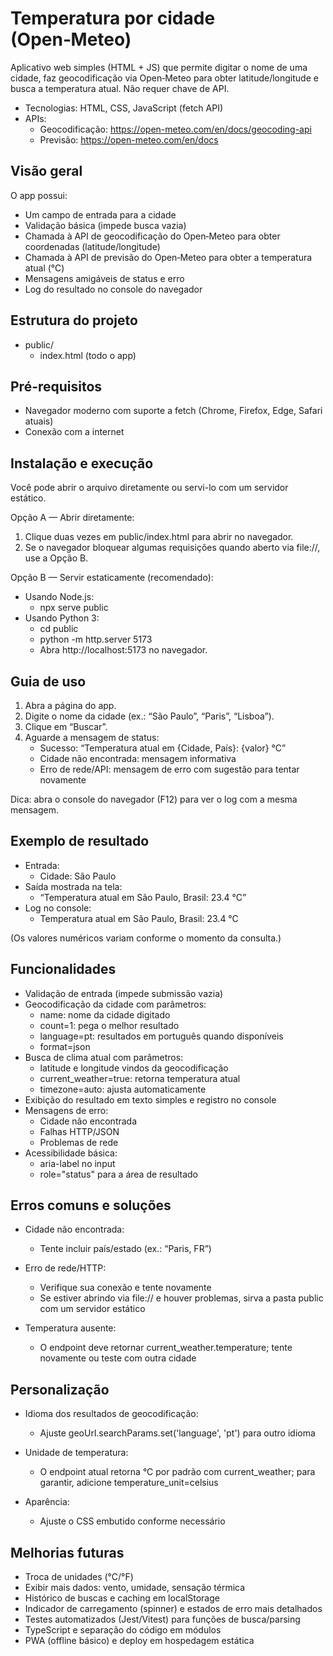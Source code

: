 # Temperatura por cidade (Open‑Meteo)

Aplicativo web simples (HTML + JS) que permite digitar o nome de uma cidade, faz geocodificação via Open‑Meteo para obter latitude/longitude e busca a temperatura atual. Não requer chave de API.

- Tecnologias: HTML, CSS, JavaScript (fetch API)
- APIs: 
  - Geocodificação: https://open-meteo.com/en/docs/geocoding-api
  - Previsão: https://open-meteo.com/en/docs

## Visão geral

O app possui:
- Um campo de entrada para a cidade
- Validação básica (impede busca vazia)
- Chamada à API de geocodificação do Open‑Meteo para obter coordenadas (latitude/longitude)
- Chamada à API de previsão do Open‑Meteo para obter a temperatura atual (°C)
- Mensagens amigáveis de status e erro
- Log do resultado no console do navegador


## Estrutura do projeto

- public/
  - index.html (todo o app)

## Pré-requisitos

- Navegador moderno com suporte a fetch (Chrome, Firefox, Edge, Safari atuais)
- Conexão com a internet

## Instalação e execução

Você pode abrir o arquivo diretamente ou servi-lo com um servidor estático.

Opção A — Abrir diretamente:
1. Clique duas vezes em public/index.html para abrir no navegador.
2. Se o navegador bloquear algumas requisições quando aberto via file://, use a Opção B.

Opção B — Servir estaticamente (recomendado):
- Usando Node.js:
  - npx serve public
- Usando Python 3:
  - cd public
  - python -m http.server 5173
  - Abra http://localhost:5173 no navegador.

## Guia de uso

1. Abra a página do app.
2. Digite o nome da cidade (ex.: “São Paulo”, “Paris”, “Lisboa”).
3. Clique em “Buscar”.
4. Aguarde a mensagem de status:
   - Sucesso: “Temperatura atual em {Cidade, País}: {valor} °C”
   - Cidade não encontrada: mensagem informativa
   - Erro de rede/API: mensagem de erro com sugestão para tentar novamente

Dica: abra o console do navegador (F12) para ver o log com a mesma mensagem.

## Exemplo de resultado

- Entrada:
  - Cidade: São Paulo
- Saída mostrada na tela:
  - “Temperatura atual em São Paulo, Brasil: 23.4 °C”
- Log no console:
  - Temperatura atual em São Paulo, Brasil: 23.4 °C

(Os valores numéricos variam conforme o momento da consulta.)

## Funcionalidades

- Validação de entrada (impede submissão vazia)
- Geocodificação da cidade com parâmetros:
  - name: nome da cidade digitado
  - count=1: pega o melhor resultado
  - language=pt: resultados em português quando disponíveis
  - format=json
- Busca de clima atual com parâmetros:
  - latitude e longitude vindos da geocodificação
  - current_weather=true: retorna temperatura atual
  - timezone=auto: ajusta automaticamente
- Exibição do resultado em texto simples e registro no console
- Mensagens de erro:
  - Cidade não encontrada
  - Falhas HTTP/JSON
  - Problemas de rede
- Acessibilidade básica:
  - aria-label no input
  - role="status" para a área de resultado

## Erros comuns e soluções

- Cidade não encontrada:
  - Tente incluir país/estado (ex.: “Paris, FR”)

- Erro de rede/HTTP:
  - Verifique sua conexão e tente novamente
  - Se estiver abrindo via file:// e houver problemas, sirva a pasta public com um servidor estático

- Temperatura ausente:
  - O endpoint deve retornar current_weather.temperature; tente novamente ou teste com outra cidade
## Personalização
- Idioma dos resultados de geocodificação:
  - Ajuste geoUrl.searchParams.set('language', 'pt') para outro idioma

- Unidade de temperatura:
  - O endpoint atual retorna °C por padrão com current_weather; para garantir, adicione temperature_unit=celsius

- Aparência:
  - Ajuste o CSS embutido conforme necessário

## Melhorias futuras

- Troca de unidades (°C/°F)
- Exibir mais dados: vento, umidade, sensação térmica
- Histórico de buscas e caching em localStorage
- Indicador de carregamento (spinner) e estados de erro mais detalhados
- Testes automatizados (Jest/Vitest) para funções de busca/parsing
- TypeScript e separação do código em módulos
- PWA (offline básico) e deploy em hospedagem estática